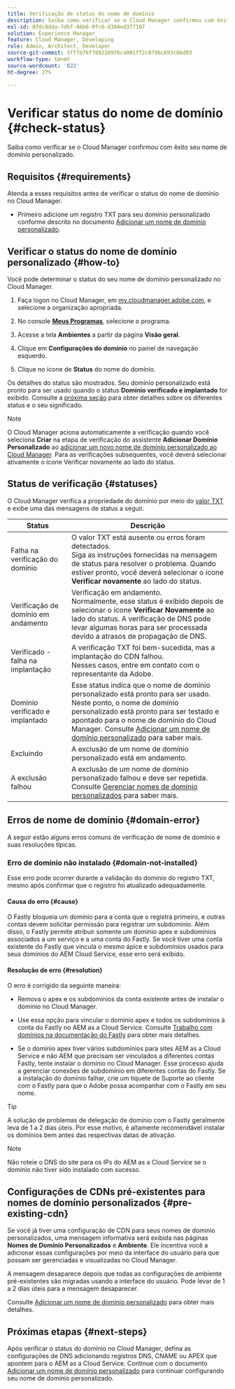 ```yaml
---
title: Verificação de status do nome de domínio
description: Saiba como verificar se o Cloud Manager confirmou com êxito seu nome de domínio personalizado.
exl-id: 8fdc8dda-7dbf-46b6-9fc6-d304ed377197
solution: Experience Manager
feature: Cloud Manager, Developing
role: Admin, Architect, Developer
source-git-commit: 3ff7b76f7892269f6ca001ff2c079bc693c06d93
workflow-type: tm+mt
source-wordcount: '822'
ht-degree: 27%

---
```



# Verificar status do nome de domínio {#check-status}

Saiba como verificar se o Cloud Manager confirmou com êxito seu nome de domínio personalizado.

## Requisitos {#requirements}

Atenda a esses requisitos antes de verificar o status do nome de domínio no Cloud Manager.

* Primeiro adicione um registro TXT para seu domínio personalizado conforme descrito no documento [Adicionar um nome de domínio personalizado](/help/implementing/cloud-manager/custom-domain-names/add-custom-domain-name.md).

## Verificar o status do nome de domínio personalizado {#how-to}

Você pode determinar o status do seu nome de domínio personalizado no Cloud Manager.

1. Faça logon no Cloud Manager, em [my.cloudmanager.adobe.com](https://my.cloudmanager.adobe.com/), e selecione a organização apropriada.

1. No console **[Meus Programas](/help/implementing/cloud-manager/navigation.md#my-programs)**, selecione o programa.

1. Acesse a tela **Ambientes** a partir da página **Visão geral**.

1. Clique em **Configurações do domínio** no painel de navegação esquerdo.

1. Clique no ícone de **Status** do nome do domínio.

Os detalhes do status são mostrados. Seu domínio personalizado está pronto para ser usado quando o status **Domínio verificado e implantado** for exibido. Consulte a [próxima seção](#statuses) para obter detalhes sobre os diferentes status e o seu significado.

>[!NOTE]
>
>O Cloud Manager aciona automaticamente a verificação quando você seleciona **Criar** na etapa de verificação do assistente **Adicionar Domínio Personalizado** ao [adicionar um novo nome de domínio personalizado ao Cloud Manager](/help/implementing/cloud-manager/custom-domain-names/add-custom-domain-name.md). Para as verificações subsequentes, você deverá selecionar ativamente o ícone Verificar novamente ao lado do status.

## Status de verificação {#statuses}

O Cloud Manager verifica a propriedade do domínio por meio do [valor TXT](/help/implementing/cloud-manager/custom-domain-names/add-custom-domain-name.md) e exibe uma das mensagens de status a seguir.

| Status | Descrição |
| --- | --- |
| Falha na verificação do domínio | O valor TXT está ausente ou erros foram detectados.<br> Siga as instruções fornecidas na mensagem de status para resolver o problema. Quando estiver pronto, você deverá selecionar o ícone **Verificar novamente** ao lado do status. |
| Verificação de domínio em andamento | Verificação em andamento.<br>Normalmente, esse status é exibido depois de selecionar o ícone **Verificar Novamente** ao lado do status. A verificação de DNS pode levar algumas horas para ser processada devido a atrasos de propagação de DNS. |
| Verificado - falha na implantação | A verificação TXT foi bem-sucedida, mas a implantação do CDN falhou.<br>Nesses casos, entre em contato com o representante da Adobe. |
| Domínio verificado e implantado | Esse status indica que o nome de domínio personalizado está pronto para ser usado.<br>Neste ponto, o nome de domínio personalizado está pronto para ser testado e apontado para o nome de domínio do Cloud Manager. Consulte [Adicionar um nome de domínio personalizado](/help/implementing/cloud-manager/custom-domain-names/add-custom-domain-name.md) para saber mais. |
| Excluindo | A exclusão de um nome de domínio personalizado está em andamento. |
| A exclusão falhou | A exclusão de um nome de domínio personalizado falhou e deve ser repetida.<br>Consulte [Gerenciar nomes de domínio personalizados](/help/implementing/cloud-manager/custom-domain-names/managing-custom-domain-names.md) para saber mais. |


## Erros de nome de domínio {#domain-error}

A seguir estão alguns erros comuns de verificação de nome de domínio e suas resoluções típicas.

### Erro de domínio não instalado {#domain-not-installed}

Esse erro pode ocorrer durante a validação do domínio do registro TXT, mesmo após confirmar que o registro foi atualizado adequadamente.

#### Causa do erro {#cause}

O Fastly bloqueia um domínio para a conta que o registra primeiro, e outras contas devem solicitar permissão para registrar um subdomínio. Além disso, o Fastly permite atribuir somente um domínio apex e subdomínios associados a um serviço e a uma conta do Fastly. Se você tiver uma conta existente do Fastly que vincula o mesmo ápice e subdomínios usados para seus domínios do AEM Cloud Service, esse erro será exibido.

#### Resolução de erro {#resolution}

O erro é corrigido da seguinte maneira:

* Remova o apex e os subdomínios da conta existente antes de instalar o domínio no Cloud Manager.

* Use essa opção para vincular o domínio apex e todos os subdomínios à conta do Fastly no AEM as a Cloud Service. Consulte [Trabalho com domínios na documentação do Fastly](https://docs.fastly.com/en/guides/working-with-domains) para obter mais detalhes.

* Se o domínio apex tiver vários subdomínios para sites AEM as a Cloud Service e não AEM que precisam ser vinculados a diferentes contas Fastly, tente instalar o domínio no Cloud Manager. Esse processo ajuda a gerenciar conexões de subdomínio em diferentes contas do Fastly. Se a instalação do domínio falhar, crie um tíquete de Suporte ao cliente com o Fastly para que o Adobe possa acompanhar com o Fastly em seu nome.

>[!TIP]
>
>A solução de problemas de delegação de domínio com o Fastly geralmente leva de 1 a 2 dias úteis. Por esse motivo, é altamente recomendável instalar os domínios bem antes das respectivas datas de ativação.

>[!NOTE]
>
>Não roteie o DNS do site para os IPs do AEM as a Cloud Service se o domínio não tiver sido instalado com sucesso.

## Configurações de CDNs pré-existentes para nomes de domínio personalizados {#pre-existing-cdn}

Se você já tiver uma configuração de CDN para seus nomes de domínio personalizados, uma mensagem informativa será exibida nas páginas **Nomes de Domínio Personalizados** e **Ambiente**. Ele incentiva você a adicionar essas configurações por meio da interface do usuário para que possam ser gerenciadas e visualizadas no Cloud Manager.

A mensagem desaparece depois que todas as configurações de ambiente pré-existentes são migradas usando a interface do usuário. Pode levar de 1 a 2 dias úteis para a mensagem desaparecer.

Consulte [Adicionar um nome de domínio personalizado](/help/implementing/cloud-manager/custom-domain-names/add-custom-domain-name.md) para obter mais detalhes.

## Próximas etapas {#next-steps}

Após verificar o status do domínio no Cloud Manager, defina as configurações de DNS adicionando registros DNS, CNAME ou APEX que apontem para o AEM as a Cloud Service. Continue com o documento [Adicionar um nome de domínio personalizado](/help/implementing/cloud-manager/custom-domain-names/add-custom-domain-name.md) para continuar configurando seu nome de domínio personalizado.

